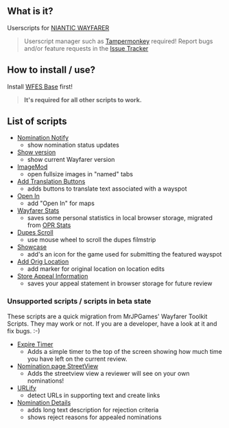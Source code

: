 ## What is it?
Userscripts for [NIANTIC WAYFARER](https://wayfarer.nianticlabs.com/)
> Userscript manager such as [Tampermonkey](https://tampermonkey.net/) required!
> Report bugs and/or feature requests in the [Issue Tracker](https://github.com/AlterTobi/Wayfarer-Extension-Scripts/issues)

## How to install / use?
Install [WFES Base](https://altertobi.github.io/Wayfarer-Extension-Scripts/wfes-Base.user.js) first!
> **It's required for all other scripts to work.**

## List of scripts
* [Nomination Notify](https://altertobi.github.io/Wayfarer-Extension-Scripts/wfes-NominationNotify.user.js)
    - show nomination status updates
* [Show version](https://altertobi.github.io/Wayfarer-Extension-Scripts/wfes-showWFVersion.user.js)
    - show current Wayfarer version
* [ImageMod](https://altertobi.github.io/Wayfarer-Extension-Scripts/wfes-ImageMod.user.js)
    - open fullsize images in "named" tabs
* [Add Translation Buttons](https://altertobi.github.io/Wayfarer-Extension-Scripts/wfes-AddTranslationButtons.user.js)
    - adds buttons to translate text associated with a wayspot
* [Open In](https://altertobi.github.io/Wayfarer-Extension-Scripts/wfes-OpenIn.user.js)
    - add "Open In" for maps
* [Wayfarer Stats](https://altertobi.github.io/Wayfarer-Extension-Scripts/wfes-WayfarerStats.user.js)
    - saves some personal statistics in local browser storage, migrated from [OPR Stats](https://gitlab.com/fotofreund0815/opr-stats/)
* [Dupes Scroll](https://altertobi.github.io/Wayfarer-Extension-Scripts/wfes-dupesScroll.user.js)
    - use mouse wheel to scroll the dupes filmstrip
* [Showcase](https://altertobi.github.io/Wayfarer-Extension-Scripts/wfes-Showcase.user.js)
    - add's an icon for the game used for submitting the featured wayspot
* [Add Orig Location](https://altertobi.github.io/Wayfarer-Extension-Scripts/wfes-reviewAddOrigLocation.user.js)
    - add marker for original location on location edits
* [Store Appeal Information](https://altertobi.github.io/Wayfarer-Extension-Scripts/wfes-AppealData.user.js)
    - saves your appeal statement in browser storage for future review

### Unsupported scripts / scripts in beta state
These scripts are a quick migration from MrJPGames' Wayfarer Toolkit Scripts. They
may work or not. If you are a developer, have a look at it and fix bugs. :-)

* [Expire Timer](https://altertobi.github.io/Wayfarer-Extension-Scripts/wfes-ExpireTimer.user.js)
    - Adds a simple timer to the top of the screen showing how much time you have left on the current review.
* [Nomination page StreetView](https://altertobi.github.io/Wayfarer-Extension-Scripts/wfes-NominationsStreetView.user.js)
    - Adds the streetview view a reviewer will see on your own nominations!
* [URLify](https://altertobi.github.io/Wayfarer-Extension-Scripts/wfes-URLify.user.js)
    - detect URLs in supporting text and create links
* [Nomination Details](https://altertobi.github.io/Wayfarer-Extension-Scripts/wfes-NominationDetail.user.js)
    - adds long text description for rejection criteria
    - shows reject reasons for appealed nominations
